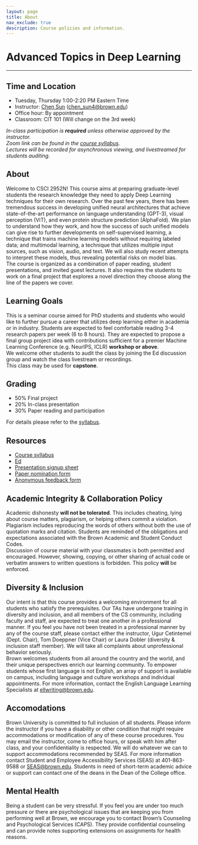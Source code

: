 ```yaml
---
layout: page
title: About
nav_exclude: true
description: Course policies and information.
---
```


# Advanced Topics in Deep Learning

---

## Time and Location

- Tuesday, Thursday 1:00-2:20 PM Eastern Time
- Instructor: [Chen Sun](https://chensun.me) ([chen_sun4@brown.edu](mailto:chen_sun4@brown.edu))
- Office hour: By appointment
- Classroom: CIT 101 (Will change on the 3rd week)

_In-class participation is **required** unless otherwise approved by the instructor._  
_Zoom link can be found in the [course syllabus](https://docs.google.com/document/d/1ZD1yleR2QLsaJ1jIQ0M8NpKjzQquiVc3emE0F1cFzik/edit?usp=sharing)._  
_Lectures will be recorded for asynchronous viewing, and livestreamed for students auditing._

## About

Welcome to CSCI 2952N! This course aims at preparing graduate-level students the research knowledge they need to apply Deep Learning techniques for their own research. Over the past few years, there has been tremendous success in developing unified neural architectures that achieve state-of-the-art performance on language understanding (GPT-3), visual perception (ViT), and even protein structure prediction (AlphaFold). We plan to understand how they work, and how the success of such unified models can give rise to further developments on self-supervised learning, a technique that trains machine learning models without requiring labeled data; and multimodal learning, a technique that utilizes multiple input sources, such as vision, audio, and text. We will also study recent attempts to interpret these models, thus revealing potential risks on model bias.  
The course is organized as a combination of paper reading, student presentations, and invited guest lectures. It also requires the students to work on a final project that explores a novel direction they choose along the line of the papers we cover.

## Learning Goals

This is a seminar course aimed for PhD students and students who would like to further pursue a career that utilizes deep learning either in academia or in industry.
Students are expected to feel comfortable reading 3-4 research papers per week (6 to 8 hours). They are expected to propose a final group project idea with contributions sufficient for a premier Machine Learning Conference (e.g. NeurIPS, ICLR) **workshop or above**.  
We welcome other students to audit the class by joining the Ed discussion group and watch the class livestream or recordings.  
This class may be used for **capstone**.

## Grading

- 50% Final project
- 20% In-class presentation
- 30% Paper reading and participation

For details please refer to the [syllabus](https://docs.google.com/document/d/1ZD1yleR2QLsaJ1jIQ0M8NpKjzQquiVc3emE0F1cFzik/edit?usp=sharing).


## Resources

- [Course syllabus](https://docs.google.com/document/d/1ZD1yleR2QLsaJ1jIQ0M8NpKjzQquiVc3emE0F1cFzik/edit?usp=sharing)
- [Ed](https://edstem.org/us/courses/19870/discussion/)
- [Presentation signup sheet]()
- [Paper nomination form](https://forms.gle/keevGHpxqbgCK1QQ7)
- [Anonymous feedback form](https://forms.gle/zkuABETFmgZ8FJf78)

## Academic Integrity & Collaboration Policy

Academic dishonesty **will not be tolerated**. This includes cheating, lying about course matters, plagiarism, or helping others commit a violation. Plagiarism includes reproducing the words of others without both the use of quotation marks and citation. Students are reminded of the obligations and expectations associated with the Brown Academic and Student Conduct Codes.  
Discussion of course material with your classmates is both permitted and encouraged. However, showing, copying, or other sharing of actual code or verbatim answers to written questions is forbidden. This policy **will** be enforced.

## Diversity & Inclusion

Our intent is that this course provides a welcoming environment for all students who satisfy the prerequisites. Our TAs have undergone training in diversity and inclusion, and all members of the CS community, including faculty and staff, are expected to treat one another in a professional manner. If you feel you have not been treated in a professional manner by any of the course staff, please contact either the instructor, Ugur Cetintemel (Dept. Chair), Tom Doeppner (Vice Chair) or Laura Dobler (diversity & inclusion staff member). We will take all complaints about unprofessional behavior seriously.  
Brown welcomes students from all around the country and the world, and their unique perspectives enrich our learning community. To empower students whose first language is not English, an array of support is available on campus, including language and culture workshops and individual appointments. For more information, contact the English Language Learning Specialists at ellwriting@brown.edu.

## Accomodations

Brown University is committed to full inclusion of all students. Please inform the instructor if you have a disability or other condition that might require accommodations or modification of any of these course procedures. You may email the instructor, come to office hours, or speak with him after class, and your confidentiality is respected. We will do whatever we can to support accommodations recommended by SEAS. For more information contact Student and Employee Accessibility Services (SEAS) at 401-863-9588 or SEAS@brown.edu. Students in need of short-term academic advice or support can contact one of the deans in the Dean of the College office.


## Mental Health

Being a student can be very stressful. If you feel you are under too much pressure or there are psychological issues that are keeping you from performing well at Brown, we encourage you to contact Brown’s Counseling and Psychological Services (CAPS). They provide confidential counseling and can provide notes supporting extensions on assignments for health reasons.
